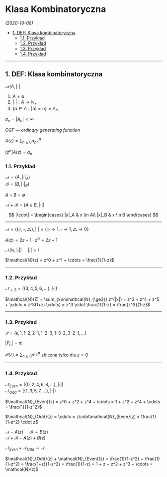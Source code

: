# Klasa Kombinatoryczna
*(2020-10-08)*

- [1. DEF: Klasa kombinatoryczna](#1-def-klasa-kombinatoryczna)
    - [1.1. Przykład](#11-przykład)
    - [1.2. Przykład](#12-przykład)
    - [1.3. Przykład](#13-przykład)
    - [1.4. Przykład](#14-przykład)

---

## 1. DEF: Klasa kombinatoryczna

$\mathcal{A}(A, |\cdot|$

1. $A \neq \emptyset$
2. $|\cdot|: A \to \mathbb{N}_+$
3. $\{a \in A: |a| = n\} = A_n$

$a_n = |A_n| < \infty$

*OGF — ordinary generating function*

$A(z) = \sum_{n\ge0} a_n z^n$

$[z^n]A(z) = a_n$

### 1.1. Przykład

$\mathcal{A} = (A,|\cdot|_A)$\
$\mathcal{B} = (B,|\cdot|_B)$

$A\cap B = \emptyset$

$\mathcal{A} + \mathcal{B} = (A\cup B, |\cdot|)$

$$
|\cdot| =
\begin{cases}
    |x|_A & x \in A\\
    |x|_B & x \in B
\end{cases}
$$

---

$\mathcal{A} = (\{\circledcirc, \square, \triangle\}, |\cdot| = \{ \circledcirc \to 1, \square \to 1, \triangle \to 0 \}$

$A(z) = 2z + 1 \cdot z^0 = 2z + 1$

$\mathcal{N}(\mathbb{N}, |\cdot|) ~~~~~ |i| = i$

$\mathcal{N}(z) = z^0 + z^1 + \cdots = \frac{1}{1-z}$

---

### 1.2. Przykład

$\mathcal{N}_{\ge3} = (\{ 3,4,5,6,\dots \}, |\cdot|)$

$\mathcal{N}(Z) = \sum_{x\in\mathcal{N}_{\ge3}} z^{|x|} = z^3 + z^4 + z^5 + \cdots = z^3(1+z+\cdots) = z^3 \cdot \frac{1}{1-z} = \frac{z^3}{1-z}$

---

### 1.3. Przykład

$\mathcal{P} = \{\epsilon, 1, 1–2, 2–1, 1–2–3, 1–3–2,3–2–1,\dots\}$

$|P_n| = n!$

$\mathcal{P}(z) = \sum_{n\ge 0} n! z^n$ zbieżna tylko dla $z = 0$

---

### 1.4. Przykład

$\mathcal{N}_{Even} = (\{0,2,4,6,8,\dots\}, |\cdot|)$\
$\mathcal{N}_{Odd} = (\{1,3,5,7,\dots\}, |\cdot|)$

$\mathcal{N}_{Even}(z) = z^0 + z^2 + z^4 + \cdots = 1 + z^2 + z^4 + \cdots = \frac{1}{1-z^2}$

$\mathcal{N}_{Odd}(z) = \cdots = z\cdot\mathcal{N}_{Even}(z) = \frac{1}{1-z^2} \cdot z$

$\mathcal{A} \sim A(z) ~~~~~ \mathcal{B} \sim B(z)$\
$\mathcal{A} + \mathcal{B} \sim A(z) + B(z)$

$\mathcal{N}_{Even} + \mathcal{N}_{Odd} \sim \mathcal{N}$

$\mathcal{N}_{Odd}(z) + \mathcal{N}_{Even}(z) = \frac{1}{1-z^2} + \frac{1}{1-z^2} = \frac{1+z}{1-z^2} = \frac{1}{1-z} = 1 + z + z^2 + z^3 + \cdots = \mathcal{N}(z)$
